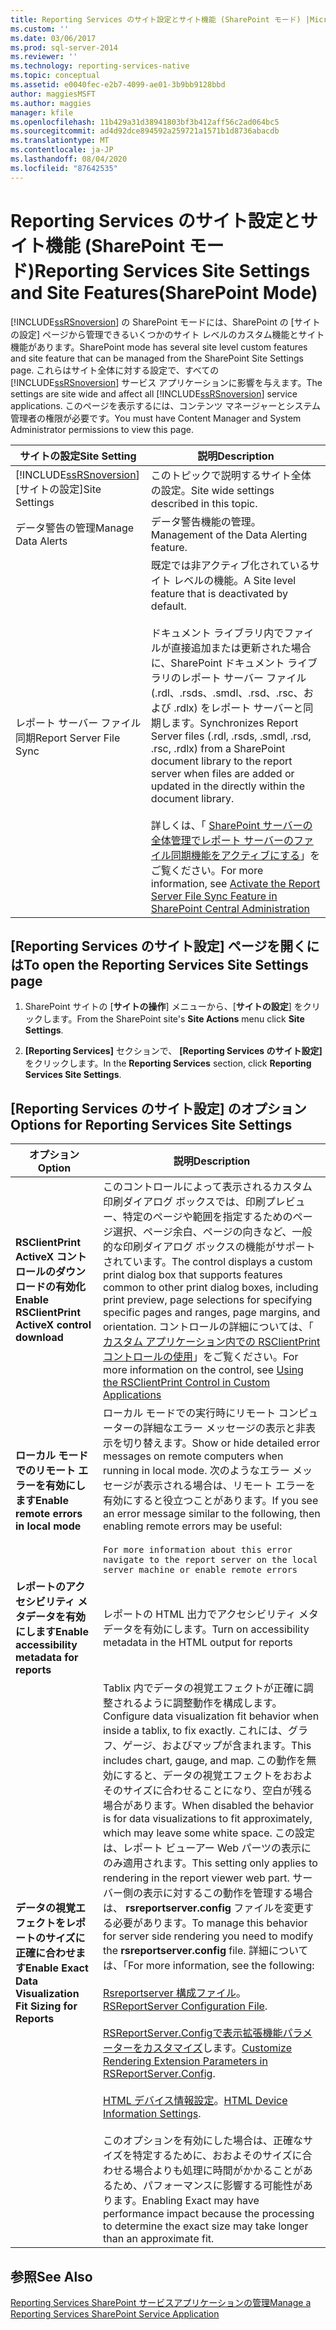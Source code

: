 ```yaml
---
title: Reporting Services のサイト設定とサイト機能 (SharePoint モード) |Microsoft Docs
ms.custom: ''
ms.date: 03/06/2017
ms.prod: sql-server-2014
ms.reviewer: ''
ms.technology: reporting-services-native
ms.topic: conceptual
ms.assetid: e0040fec-e2b7-4099-ae01-3b9bb9128bbd
author: maggiesMSFT
ms.author: maggies
manager: kfile
ms.openlocfilehash: 11b429a31d38941803bf3b412aff56c2ad064bc5
ms.sourcegitcommit: ad4d92dce894592a259721a1571b1d8736abacdb
ms.translationtype: MT
ms.contentlocale: ja-JP
ms.lasthandoff: 08/04/2020
ms.locfileid: "87642535"
---
```

# <a name="reporting-services-site-settings-and-site-featuressharepoint-mode"></a><span data-ttu-id="28fc5-102">Reporting Services のサイト設定とサイト機能 (SharePoint モード)</span><span class="sxs-lookup"><span data-stu-id="28fc5-102">Reporting Services Site Settings and Site Features(SharePoint Mode)</span></span>
  [!INCLUDE[ssRSnoversion](../includes/ssrsnoversion-md.md)] <span data-ttu-id="28fc5-103">の SharePoint モードには、SharePoint の [サイトの設定] ページから管理できるいくつかのサイト レベルのカスタム機能とサイト機能があります。</span><span class="sxs-lookup"><span data-stu-id="28fc5-103">SharePoint mode has several site level custom features and site feature that can be managed from the SharePoint Site Settings page.</span></span> <span data-ttu-id="28fc5-104">これらはサイト全体に対する設定で、すべての [!INCLUDE[ssRSnoversion](../includes/ssrsnoversion-md.md)] サービス アプリケーションに影響を与えます。</span><span class="sxs-lookup"><span data-stu-id="28fc5-104">The settings are site wide and affect all [!INCLUDE[ssRSnoversion](../includes/ssrsnoversion-md.md)] service applications.</span></span> <span data-ttu-id="28fc5-105">このページを表示するには、コンテンツ マネージャーとシステム管理者の権限が必要です。</span><span class="sxs-lookup"><span data-stu-id="28fc5-105">You must have Content Manager and System Administrator permissions to view this page.</span></span>  
  
|<span data-ttu-id="28fc5-106">サイトの設定</span><span class="sxs-lookup"><span data-stu-id="28fc5-106">Site Setting</span></span>|<span data-ttu-id="28fc5-107">説明</span><span class="sxs-lookup"><span data-stu-id="28fc5-107">Description</span></span>|  
|------------------|-----------------|  
|[!INCLUDE[ssRSnoversion](../includes/ssrsnoversion-md.md)] <span data-ttu-id="28fc5-108">[サイトの設定]</span><span class="sxs-lookup"><span data-stu-id="28fc5-108">Site Settings</span></span>|<span data-ttu-id="28fc5-109">このトピックで説明するサイト全体の設定。</span><span class="sxs-lookup"><span data-stu-id="28fc5-109">Site wide settings described in this topic.</span></span>|  
|<span data-ttu-id="28fc5-110">データ警告の管理</span><span class="sxs-lookup"><span data-stu-id="28fc5-110">Manage Data Alerts</span></span>|<span data-ttu-id="28fc5-111">データ警告機能の管理。</span><span class="sxs-lookup"><span data-stu-id="28fc5-111">Management of the Data Alerting feature.</span></span>|  
|<span data-ttu-id="28fc5-112">レポート サーバー ファイル同期</span><span class="sxs-lookup"><span data-stu-id="28fc5-112">Report Server File Sync</span></span>|<span data-ttu-id="28fc5-113">既定では非アクティブ化されているサイト レベルの機能。</span><span class="sxs-lookup"><span data-stu-id="28fc5-113">A Site level feature that is deactivated by default.</span></span><br /><br /> <span data-ttu-id="28fc5-114">ドキュメント ライブラリ内でファイルが直接追加または更新された場合に、SharePoint ドキュメント ライブラリのレポート サーバー ファイル (.rdl、.rsds、.smdl、.rsd、.rsc、および .rdlx) をレポート サーバーと同期します。</span><span class="sxs-lookup"><span data-stu-id="28fc5-114">Synchronizes Report Server files (.rdl, .rsds, .smdl, .rsd, .rsc, .rdlx) from a SharePoint document library to the report server when files are added or updated in the directly within the document library.</span></span><br /><br /> <span data-ttu-id="28fc5-115">詳しくは、「 [SharePoint サーバーの全体管理でレポート サーバーのファイル同期機能をアクティブにする](../../2014/reporting-services/activate-report-server-file-sync-feature-sharepoint-central-administration.md)」をご覧ください。</span><span class="sxs-lookup"><span data-stu-id="28fc5-115">For more information, see [Activate the Report Server File Sync Feature in SharePoint Central Administration](../../2014/reporting-services/activate-report-server-file-sync-feature-sharepoint-central-administration.md)</span></span>|  
  
## <a name="to-open-the-reporting-services-site-settings-page"></a><span data-ttu-id="28fc5-116">[Reporting Services のサイト設定] ページを開くには</span><span class="sxs-lookup"><span data-stu-id="28fc5-116">To open the Reporting Services Site Settings page</span></span>  
  
1.  <span data-ttu-id="28fc5-117">SharePoint サイトの [**サイトの操作**] メニューから、[**サイトの設定**] をクリックします。</span><span class="sxs-lookup"><span data-stu-id="28fc5-117">From the SharePoint site's **Site Actions** menu click **Site Settings**.</span></span>  
  
2.  <span data-ttu-id="28fc5-118">**[Reporting Services]** セクションで、 **[Reporting Services のサイト設定]** をクリックします。</span><span class="sxs-lookup"><span data-stu-id="28fc5-118">In the **Reporting Services** section, click **Reporting Services Site Settings**.</span></span>  
  
## <a name="options-for-reporting-services-site-settings"></a><span data-ttu-id="28fc5-119">[Reporting Services のサイト設定] のオプション</span><span class="sxs-lookup"><span data-stu-id="28fc5-119">Options for Reporting Services Site Settings</span></span>  
  
|<span data-ttu-id="28fc5-120">オプション</span><span class="sxs-lookup"><span data-stu-id="28fc5-120">Option</span></span>|<span data-ttu-id="28fc5-121">説明</span><span class="sxs-lookup"><span data-stu-id="28fc5-121">Description</span></span>|  
|------------|-----------------|  
|<span data-ttu-id="28fc5-122">**RSClientPrint ActiveX コントロールのダウンロードの有効化**</span><span class="sxs-lookup"><span data-stu-id="28fc5-122">**Enable RSClientPrint ActiveX control download**</span></span>|<span data-ttu-id="28fc5-123">このコントロールによって表示されるカスタム印刷ダイアログ ボックスでは、印刷プレビュー、特定のページや範囲を指定するためのページ選択、ページ余白、ページの向きなど、一般的な印刷ダイアログ ボックスの機能がサポートされています。</span><span class="sxs-lookup"><span data-stu-id="28fc5-123">The control displays a custom print dialog box that supports features common to other print dialog boxes, including print preview, page selections for specifying specific pages and ranges, page margins, and orientation.</span></span> <span data-ttu-id="28fc5-124">コントロールの詳細については、「 [カスタム アプリケーション内での RSClientPrint コントロールの使用](report-server-web-service/net-framework/using-the-rsclientprint-control-in-custom-applications.md)」をご覧ください。</span><span class="sxs-lookup"><span data-stu-id="28fc5-124">For more information on the control, see [Using the RSClientPrint Control in Custom Applications](report-server-web-service/net-framework/using-the-rsclientprint-control-in-custom-applications.md)</span></span>|  
|<span data-ttu-id="28fc5-125">**ローカル モードでのリモート エラーを有効にします**</span><span class="sxs-lookup"><span data-stu-id="28fc5-125">**Enable remote errors in local mode**</span></span>|<span data-ttu-id="28fc5-126">ローカル モードでの実行時にリモート コンピューターの詳細なエラー メッセージの表示と非表示を切り替えます。</span><span class="sxs-lookup"><span data-stu-id="28fc5-126">Show or hide detailed error messages on remote computers when running in local mode.</span></span> <span data-ttu-id="28fc5-127">次のようなエラー メッセージが表示される場合は、リモート エラーを有効にすると役立つことがあります。</span><span class="sxs-lookup"><span data-stu-id="28fc5-127">If you see an error message similar to the following, then enabling remote errors may be useful:</span></span><br /><br /> `For more information about this error navigate to the report server on the local server machine or enable remote errors`|  
|<span data-ttu-id="28fc5-128">**レポートのアクセシビリティ メタデータを有効にします**</span><span class="sxs-lookup"><span data-stu-id="28fc5-128">**Enable accessibility metadata for reports**</span></span>|<span data-ttu-id="28fc5-129">レポートの HTML 出力でアクセシビリティ メタデータを有効にします。</span><span class="sxs-lookup"><span data-stu-id="28fc5-129">Turn on accessibility metadata in the HTML output for reports</span></span>|  
|<span data-ttu-id="28fc5-130">**データの視覚エフェクトをレポートのサイズに正確に合わせます**</span><span class="sxs-lookup"><span data-stu-id="28fc5-130">**Enable Exact Data Visualization Fit Sizing for Reports**</span></span>|<span data-ttu-id="28fc5-131">Tablix 内でデータの視覚エフェクトが正確に調整されるように調整動作を構成します。</span><span class="sxs-lookup"><span data-stu-id="28fc5-131">Configure data visualization fit behavior when inside a tablix, to fix exactly.</span></span> <span data-ttu-id="28fc5-132">これには、グラフ、ゲージ、およびマップが含まれます。</span><span class="sxs-lookup"><span data-stu-id="28fc5-132">This includes chart, gauge, and map.</span></span> <span data-ttu-id="28fc5-133">この動作を無効にすると、データの視覚エフェクトをおおよそのサイズに合わせることになり、空白が残る場合があります。</span><span class="sxs-lookup"><span data-stu-id="28fc5-133">When disabled the behavior is for data visualizations to fit approximately, which may leave some white space.</span></span> <span data-ttu-id="28fc5-134">この設定は、レポート ビューアー Web パーツの表示にのみ適用されます。</span><span class="sxs-lookup"><span data-stu-id="28fc5-134">This setting only applies to rendering in the report viewer web part.</span></span> <span data-ttu-id="28fc5-135">サーバー側の表示に対するこの動作を管理する場合は、 **rsreportserver.config** ファイルを変更する必要があります。</span><span class="sxs-lookup"><span data-stu-id="28fc5-135">To manage this behavior for server side rendering you need to modify the **rsreportserver.config** file.</span></span> <span data-ttu-id="28fc5-136">詳細については、「</span><span class="sxs-lookup"><span data-stu-id="28fc5-136">For more information, see the following:</span></span><br /><br /> <span data-ttu-id="28fc5-137">[Rsreportserver 構成ファイル](report-server/rsreportserver-config-configuration-file.md)。</span><span class="sxs-lookup"><span data-stu-id="28fc5-137">[RSReportServer Configuration File](report-server/rsreportserver-config-configuration-file.md).</span></span><br /><br /> <span data-ttu-id="28fc5-138">[RSReportServer.Configで表示拡張機能パラメーターをカスタマイズ](customize-rendering-extension-parameters-in-rsreportserver-config.md)します。</span><span class="sxs-lookup"><span data-stu-id="28fc5-138">[Customize Rendering Extension Parameters in RSReportServer.Config](customize-rendering-extension-parameters-in-rsreportserver-config.md).</span></span><br /><br /> <span data-ttu-id="28fc5-139">[HTML デバイス情報設定](html-device-information-settings.md)。</span><span class="sxs-lookup"><span data-stu-id="28fc5-139">[HTML Device Information Settings](html-device-information-settings.md).</span></span><br /><br /> <span data-ttu-id="28fc5-140">このオプションを有効にした場合は、正確なサイズを特定するために、おおよそのサイズに合わせる場合よりも処理に時間がかかることがあるため、パフォーマンスに影響する可能性があります。</span><span class="sxs-lookup"><span data-stu-id="28fc5-140">Enabling Exact may have performance impact because the processing to determine the exact size may take longer than an approximate fit.</span></span>|  
  
## <a name="see-also"></a><span data-ttu-id="28fc5-141">参照</span><span class="sxs-lookup"><span data-stu-id="28fc5-141">See Also</span></span>  
 [<span data-ttu-id="28fc5-142">Reporting Services SharePoint サービスアプリケーションの管理</span><span class="sxs-lookup"><span data-stu-id="28fc5-142">Manage a Reporting Services SharePoint Service Application</span></span>](../../2014/reporting-services/manage-a-reporting-services-sharepoint-service-application.md)  
  
  
